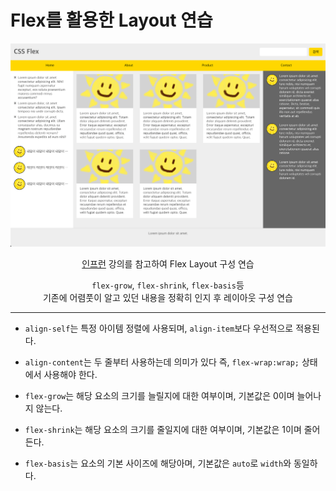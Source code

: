 # Flex를 활용한 Layout 연습

<div align='center'>

<img src="images/result.png" width="800" />

[인프런](https://www.inflearn.com/course/css-flex-grid-%EC%A0%9C%EB%8C%80%EB%A1%9C-%EC%9D%B5%ED%9E%88%EA%B8%B0) 강의를 참고하여 Flex Layout 구성 연습

`flex-grow`, `flex-shrink`, `flex-basis`등 <br/>
기존에 어렴풋이 알고 있던 내용을 정확히 인지 후 레이아웃 구성 연습

</div>

---

- `align-self`는 특정 아이템 정렬에 사용되며, `align-item`보다 우선적으로 적용된다.

- `align-content`는 두 줄부터 사용하는데 의미가 있다 즉, `flex-wrap:wrap;` 상태에서 사용해야 한다.

- `flex-grow`는 해당 요소의 크기를 늘릴지에 대한 여부이며, 기본값은 0이며 늘어나지 않는다.

- `flex-shrink`는 해당 요소의 크기를 줄일지에 대한 여부이며, 기본값은 1이며 줄어든다.

- `flex-basis`는 요소의 기본 사이즈에 해당아며, 기본값은 `auto`로 `width`와 동일하다.
